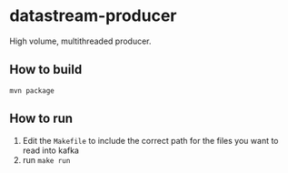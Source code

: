 # datastream-producer

High volume, multithreaded producer.

## How to build

`mvn package`

## How to run

  1. Edit the `Makefile` to include the correct path for the files you want to read into kafka
  2. run `make run`